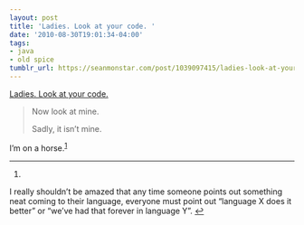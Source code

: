 ```yaml
---
layout: post
title: 'Ladies. Look at your code. '
date: '2010-08-30T19:01:34-04:00'
tags:
- java
- old spice
tumblr_url: https://seanmonstar.com/post/1039097415/ladies-look-at-your-code
---
```

[Ladies. Look at your code.](http://www.google.com/buzz/kevinb9n/Q3YnNiEC9jr/Ladies-Look-at-your-code-return-Iterables-filter)  

> Now look at mine.
> 
> Sadly, it isn’t mine.

I’m on a horse.<sup id="fnref:1"><a href="#fn:1" class="footnote-ref" role="doc-noteref">1</a></sup>

* * *

1. 

I really shouldn’t be amazed that any time someone points out something neat coming to their language, everyone must point out “language X does it better” or “we’ve had that forever in language Y”.&nbsp;[↩︎](#fnref:1)

